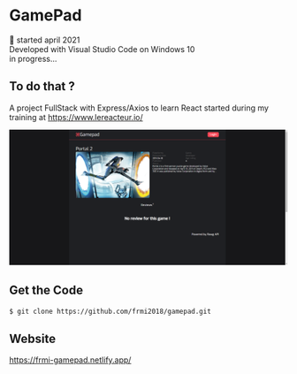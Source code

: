 # GamePad

📅 started april 2021  
Developed with Visual Studio Code on Windows 10  
in progress...

## To do that ?

A project FullStack with Express/Axios to learn React started during my training at https://www.lereacteur.io/

![alt text](https://github.com/frmi2018/gamepad/blob/main/screen.png?raw=true) 

## Get the Code

```
$ git clone https://github.com/frmi2018/gamepad.git
```

## Website

https://frmi-gamepad.netlify.app/
